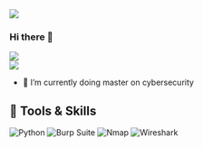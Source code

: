 <img src="https://capsule-render.vercel.app/api?text=whoami&animation=fadeIn&type=waving&color=gradient&height=200&width=auto"/>

### Hi there 👋


![](https://nirzak-streak-stats.vercel.app/?user=alexola&theme=blue-green&hide_border=false)<br/>
![](https://github-readme-stats.vercel.app/api?username=alexola&theme=blue-green&hide_border=false&include_all_commits=true&count_private=false)


- 🔭 I’m currently doing master on cybersecurity


## 🧰 Tools & Skills
![Python](https://img.shields.io/badge/-Python-3776AB?style=flat-square&logo=python&logoColor=white)
![Burp Suite](https://img.shields.io/badge/-Burp_Suite-orange?style=flat-square)
![Nmap](https://img.shields.io/badge/-Nmap-0080FF?style=flat-square)
![Wireshark](https://img.shields.io/badge/-Wireshark-1679A7?style=flat-square)



